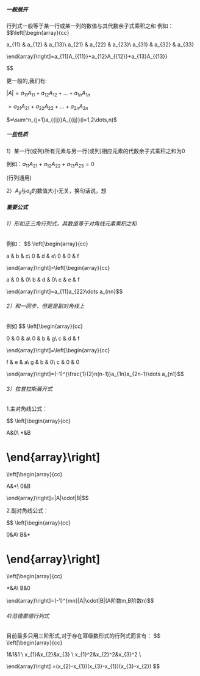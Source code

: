 ##### 一般展开
行列式一般等于某一行或某一列的数值与其代数余子式乘积之和
例如：
$$\left[\begin{array}{cc}

a_{11} & a_{12} & a_{13}\\
a_{21} & a_{22} & a_{23}\\
a_{31} & a_{32} & a_{33}

\end{array}\right]=a_{11}A_{{11}}+a_{12}A_{{12}}+a_{13}A_{{13}}

$$


更一般的,我们有:

$|A|=a_{{11}}A_{{11}}+a_{{12}}A_{{12}}+\dots+a_{{1n}}A_{{1n}}$

$=a_{{21}}A_{{21}}+a_{{22}}A_{{22}}+\dots+a_{{2n}}A_{{2n}}$

$=\sum^n_{j=1}a_{{ij}}A_{{ij}}(i=1,2\dots,n)$

##### 一些性质

1）某一行(或列)所有元素与另一行(或列)相应元素的代数余子式乘积之和为0

例如：$a_{11}A_{21}+a_{12}A_{22}+a_{13}A_{23}=0$

(行列通用)

2）$A_{{ij}}$与$a_{{ij}}$的数值大小无关，换句话说，想



##### 重要公式

###### 1）形如正三角行列式，其数值等于对角线元素乘积之和
例如：
$$
\left[\begin{array}{cc}

a & b & c\\
0 & d & e\\
0 & 0 & f

\end{array}\right]=\left[\begin{array}{cc}

a & 0 & 0\\
b & d & 0\\
c & e & f

\end{array}\right]=a_{11}a_{22}\dots a_{nn}$$

###### 2）和一同步，但是是副对角线上
例如
$$
\left[\begin{array}{cc}

0 & 0 & a\\
0 & b & g\\
c & d & f

\end{array}\right]=\left[\begin{array}{cc}

f & e & a\\
g & b & 0\\
c & 0 & 0

\end{array}\right]=(-1)^{\frac{1}{2}n(n-1)}a_{1n}a_{2n-1}\dots a_{n1}$$

###### 3）拉普拉斯展开式
1.主对角线公式：

$$
\left[\begin{array}{cc}

A&0\\ 
*&B

\end{array}\right]
=
\left[\begin{array}{cc}

A&*\\ 
0&B

\end{array}\right]=|A|\cdot|B|$$

2.副对角线公式：

$$
\left[\begin{array}{cc}

0&A\\ 
B&*

\end{array}\right]
=
\left[\begin{array}{cc}

*&A\\ 
B&0

\end{array}\right]=(-1)^{mn}|A|\cdot|B|(A阶数m,B阶数n)$$


###### 4)范德蒙德行列式

目前最多只用三阶形式,对于存在幂级数形式的行列式而言有：
$$
\left[\begin{array}{cc}

1&1&1 \\
x_{1}&x_{2}&x_{3} \\
x_{1}^2&x_{2}^2&x_{3}^2 \\


\end{array}\right]
=(x_{2}-x_{1})(x_{3}-x_{1})(x_{3}-x_{2})
$$